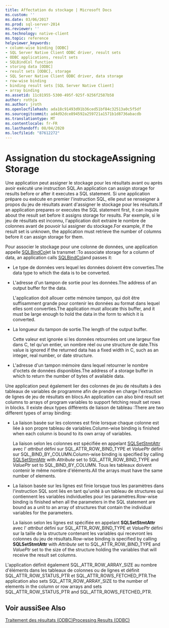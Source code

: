 ```yaml
---
title: Affectation du stockage | Microsoft Docs
ms.custom: ''
ms.date: 03/06/2017
ms.prod: sql-server-2014
ms.reviewer: ''
ms.technology: native-client
ms.topic: reference
helpviewer_keywords:
- column-wise binding [ODBC]
- SQL Server Native Client ODBC driver, result sets
- ODBC applications, result sets
- SQLBindCol function
- storing data [ODBC]
- result sets [ODBC], storage
- SQL Server Native Client ODBC driver, data storage
- row-wise binding
- binding result sets [SQL Server Native Client]
- array binding
ms.assetid: 11c81955-5300-495f-925f-9256f2587b58
author: rothja
ms.author: jroth
ms.openlocfilehash: ada18c91493d91b36ced51bf84c32513a0c5f5df
ms.sourcegitcommit: ad4d92dce894592a259721a1571b1d8736abacdb
ms.translationtype: MT
ms.contentlocale: fr-FR
ms.lasthandoff: 08/04/2020
ms.locfileid: "87612272"
---
```

# <a name="assigning-storage"></a><span data-ttu-id="c93de-102">Assignation du stockage</span><span class="sxs-lookup"><span data-stu-id="c93de-102">Assigning Storage</span></span>
  <span data-ttu-id="c93de-103">Une application peut assigner le stockage pour les résultats avant ou après avoir exécuté une instruction SQL.</span><span class="sxs-lookup"><span data-stu-id="c93de-103">An application can assign storage for results before or after it executes a SQL statement.</span></span> <span data-ttu-id="c93de-104">Si une application prépare ou exécute en premier l'instruction SQL, elle peut se renseigner à propos du jeu de résultats avant d'assigner le stockage pour les résultats.</span><span class="sxs-lookup"><span data-stu-id="c93de-104">If an application prepares or executes the SQL statement first, it can inquire about the result set before it assigns storage for results.</span></span> <span data-ttu-id="c93de-105">Par exemple, si le jeu de résultats est inconnu, l'application doit extraire le nombre de colonnes avant de pouvoir lui assigner du stockage.</span><span class="sxs-lookup"><span data-stu-id="c93de-105">For example, if the result set is unknown, the application must retrieve the number of columns before it can assign storage for them.</span></span>  
  
 <span data-ttu-id="c93de-106">Pour associer le stockage pour une colonne de données, une application appelle [SQLBindCol](../native-client-odbc-api/sqlbindcol.md)et la transmet :</span><span class="sxs-lookup"><span data-stu-id="c93de-106">To associate storage for a column of data, an application calls [SQLBindCol](../native-client-odbc-api/sqlbindcol.md)and passes it:</span></span>  
  
-   <span data-ttu-id="c93de-107">Le type de données vers lequel les données doivent être converties.</span><span class="sxs-lookup"><span data-stu-id="c93de-107">The data type to which the data is to be converted.</span></span>  
  
-   <span data-ttu-id="c93de-108">L'adresse d'un tampon de sortie pour les données.</span><span class="sxs-lookup"><span data-stu-id="c93de-108">The address of an output buffer for the data.</span></span>  
  
     <span data-ttu-id="c93de-109">L'application doit allouer cette mémoire tampon, qui doit être suffisamment grande pour contenir les données au format dans lequel elles sont converties.</span><span class="sxs-lookup"><span data-stu-id="c93de-109">The application must allocate this buffer, and it must be large enough to hold the data in the form to which it is converted.</span></span>  
  
-   <span data-ttu-id="c93de-110">La longueur du tampon de sortie.</span><span class="sxs-lookup"><span data-stu-id="c93de-110">The length of the output buffer.</span></span>  
  
     <span data-ttu-id="c93de-111">Cette valeur est ignorée si les données retournées ont une largeur fixe dans C, tel qu'un entier, un nombre réel ou une structure de date.</span><span class="sxs-lookup"><span data-stu-id="c93de-111">This value is ignored if the returned data has a fixed width in C, such as an integer, real number, or date structure.</span></span>  
  
-   <span data-ttu-id="c93de-112">L'adresse d'un tampon mémoire dans lequel retourner le nombre d'octets de données disponibles.</span><span class="sxs-lookup"><span data-stu-id="c93de-112">The address of a storage buffer in which to return the number of bytes of available data.</span></span>  
  
 <span data-ttu-id="c93de-113">Une application peut également lier des colonnes de jeu de résultats à des tableaux de variables de programme afin de prendre en charge l'extraction de lignes de jeu de résultats en blocs.</span><span class="sxs-lookup"><span data-stu-id="c93de-113">An application can also bind result set columns to arrays of program variables to support fetching result set rows in blocks.</span></span> <span data-ttu-id="c93de-114">Il existe deux types différents de liaison de tableau :</span><span class="sxs-lookup"><span data-stu-id="c93de-114">There are two different types of array binding:</span></span>  
  
-   <span data-ttu-id="c93de-115">La liaison basée sur les colonnes est finie lorsque chaque colonne est liée à son propre tableau de variables.</span><span class="sxs-lookup"><span data-stu-id="c93de-115">Column-wise binding is finished when each column is bound to its own array of variables.</span></span>  
  
     <span data-ttu-id="c93de-116">La liaison selon les colonnes est spécifiée en appelant [SQLSetStmtAttr](../native-client-odbc-api/sqlsetstmtattr.md) avec l' *attribut* défini sur SQL_ATTR_ROW_BIND_TYPE et *ValuePtr* défini sur SQL_BIND_BY_COLUMN.</span><span class="sxs-lookup"><span data-stu-id="c93de-116">Column-wise binding is specified by calling [SQLSetStmtAttr](../native-client-odbc-api/sqlsetstmtattr.md) with *Attribute* set to SQL_ATTR_ROW_BIND_TYPE and *ValuePtr* set to SQL_BIND_BY_COLUMN.</span></span> <span data-ttu-id="c93de-117">Tous les tableaux doivent contenir le même nombre d'éléments.</span><span class="sxs-lookup"><span data-stu-id="c93de-117">All the arrays must have the same number of elements.</span></span>  
  
-   <span data-ttu-id="c93de-118">La liaison basée sur les lignes est finie lorsque tous les paramètres dans l'instruction SQL sont liés en tant qu'unité à un tableau de structures qui contiennent les variables individuelles pour les paramètres.</span><span class="sxs-lookup"><span data-stu-id="c93de-118">Row-wise binding is finished when all the parameters in the SQL statement are bound as a unit to an array of structures that contain the individual variables for the parameters.</span></span>  
  
     <span data-ttu-id="c93de-119">La liaison selon les lignes est spécifiée en appelant **SQLSetStmtAttr** avec l' *attribut* défini sur SQL_ATTR_ROW_BIND_TYPE et *ValuePtr* défini sur la taille de la structure contenant les variables qui recevront les colonnes du jeu de résultats.</span><span class="sxs-lookup"><span data-stu-id="c93de-119">Row-wise binding is specified by calling **SQLSetStmtAttr** with *Attribute* set to SQL_ATTR_ROW_BIND_TYPE and *ValuePtr* set to the size of the structure holding the variables that will receive the result set columns.</span></span>  
  
 <span data-ttu-id="c93de-120">L'application définit également SQL_ATTR_ROW_ARRAY_SIZE au nombre d'éléments dans les tableaux de colonnes ou de lignes et définit SQL_ATTR_ROW_STATUS_PTR et SQL_ATTR_ROWS_FETCHED_PTR.</span><span class="sxs-lookup"><span data-stu-id="c93de-120">The application also sets SQL_ATTR_ROW_ARRAY_SIZE to the number of elements in the column or row arrays and sets SQL_ATTR_ROW_STATUS_PTR and SQL_ATTR_ROWS_FETCHED_PTR.</span></span>  
  
## <a name="see-also"></a><span data-ttu-id="c93de-121">Voir aussi</span><span class="sxs-lookup"><span data-stu-id="c93de-121">See Also</span></span>  
 [<span data-ttu-id="c93de-122">Traitement des résultats &#40;ODBC&#41;</span><span class="sxs-lookup"><span data-stu-id="c93de-122">Processing Results &#40;ODBC&#41;</span></span>](processing-results-odbc.md)  
  
  
